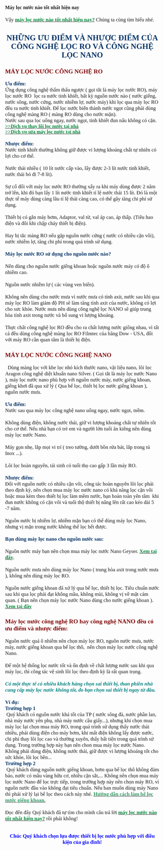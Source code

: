 <div style="text-align: left;"><span style="font-size: medium;"><strong><span style="font-family: Tahoma;">M&aacute;y lọc nước n&agrave;o tốt nhất hiện nay</span></strong></span><span style="font-size: larger;"><span style="font-family: Tahoma;"><br />
<br />
Vậy </span></span><a href="http://locnuoctanan.vn/tu-van/news/345/may-loc-nuoc-nao-tot-nhat-hien-nay.html"><span style="color: rgb(0, 134, 56);"><strong><span style="font-size: larger;"><span style="font-family: Tahoma;">m&aacute;y lọc nước n&agrave;o tốt nhất hiện nay?</span></span></strong></span></a><span style="font-size: larger;"><span style="font-family: Tahoma;"> Ch&uacute;ng ta c&ugrave;ng t&igrave;m hiểu nh&eacute;. <br />
</span></span></div>
<div style="text-align: center;"><span style="font-size: larger;"><span style="font-family: Tahoma;"><span style="color: rgb(0, 51, 102);"><strong>
<h2>NHỮNG ƯU ĐIỂM V&Agrave; NHƯỢC ĐIỂM CỦA C&Ocirc;NG NGHỆ LỌC RO V&Agrave; C&Ocirc;NG NGHỆ LỌC NANO</h2>
</strong></span></span></span></div>
<span style="font-size: larger;"><span style="font-family: Tahoma;"> </span></span><span style="font-size: larger;"><span style="font-family: Tahoma;"><span style="color: rgb(128, 0, 0);"><strong>
<h3>M&Aacute;Y LỌC NƯỚC C&Ocirc;NG NGHỆ RO</h3>
</strong></span></span></span><span style="font-size: larger;"><span style="font-family: Tahoma;"> <span style="color: rgb(0, 51, 102);"><strong>Ưu điểm:</strong></span><br />
Ứng dụng c&ocirc;ng nghệ thẩm thấu ngược ( gọi tắt l&agrave; m&aacute;y lọc nước RO), m&aacute;y lọc nước RO &nbsp;lọc ra nước tinh khiết, bất kỳ nguồn nước n&agrave;o ( nước giếng, nước s&ocirc;ng, nước cứng, nước nhiễm lợ, nước m&aacute;y) khi lọc qua m&aacute;y lọc RO đều ra nước tinh khiết. Để lọc nước biển th&agrave;nh nước ngọt cũng phải d&ugrave;ng c&ocirc;ng nghệ m&agrave;ng RO ( m&agrave;ng RO d&ugrave;ng cho nước mặn).<br />
Nước sau qua lọc uống ngay, nước ngọt, tinh khiết đun nấu kh&ocirc;ng c&oacute; cặn.<br />
</span></span><a href="http://locnuoctanan.vn/tu-van/news/349/thay-loi-loc-nuoc.html"><span style="color: rgb(0, 134, 56);"><strong><span style="font-size: medium;"><span style="font-family: Tahoma;">&gt;&gt;Dịch vụ thay l&otilde;i lọc nước tại nh&agrave;</span></span></strong></span></a><br />
<a href="http://locnuoctanan.vn/tu-van/news/348/sua-may-loc-nuoc.html"><span style="color: rgb(0, 134, 56);"><strong><span style="font-size: medium;"><span style="font-family: Tahoma;">&gt;&gt;Dịch vụ sửa m&aacute;y lọc nước tại nh&agrave;</span></span></strong></span></a><span style="font-family: Tahoma; font-size: 14.4px;"><br />
</span><span style="font-size: larger;"><span style="font-family: Tahoma;"><br />
<strong><span style="color: rgb(0, 51, 102);">Nhược điểm:</span></strong>&nbsp;<br />
Nước tinh khiết thường kh&ocirc;ng giữ được vi lượng kho&aacute;ng chất tự nhi&ecirc;n c&oacute; lợi cho cơ thể.<br />
<br />
Nước thải nhiều ( 10 l&iacute;t nước cấp v&agrave;o, lấy được 2-3 l&iacute;t nước tinh khiết, nước thải bỏ đi 7-8 l&iacute;t).<br />
<br />
Sự cố đối với m&aacute;y lọc nước RO thường xẩy ra khi m&aacute;y d&ugrave;ng được 2 năm trở l&ecirc;n, khi đ&oacute; bạn lấy 1 l&iacute;t nước tinh khiết tỉ lệ nước thải 15 l&iacute;t. Đ&oacute; l&agrave; một thực tế m&aacute;y d&ugrave;ng c&agrave;ng l&acirc;u tỉ lệ thải c&agrave;ng cao, c&oacute; thể g&acirc;y tăng chi ph&iacute; sử dụng.<br />
<br />
Thiết bị c&oacute; gắn m&aacute;y bơm, Adaptor, val từ, val &aacute;p cao, &aacute;p thấp. (Ti&ecirc;u hao điện v&agrave; đ&ocirc;i khi chập ch&aacute;y thiết bị điện).<br />
<br />
Hay bị tắc m&agrave;ng RO nếu gặp nguồn nước cứng ( nước c&oacute; nhiều cặn v&ocirc;i), nước nhiễm lợ, tăng chi ph&iacute; trong qu&aacute; tr&igrave;nh sử dụng.<br />
<br />
<span style="color: rgb(0, 51, 102);"><strong>M&aacute;y lọc nước RO sử dụng cho nguồn nước n&agrave;o?</strong></span><br />
<br />
N&ecirc;n d&ugrave;ng cho nguồn nước giếng khoan hoặc nguồn nước m&aacute;y c&oacute; độ &ocirc; nhiễm cao.<br />
<br />
Nguồn nước nhiễm lợ ( c&aacute;c v&ugrave;ng ven biển).<br />
<br />
Kh&ocirc;ng n&ecirc;n d&ugrave;ng cho nước mưa v&igrave; nước mưa c&oacute; t&iacute;nh axit, nước sau khi qua m&aacute;y lọc RO l&agrave;m giảm độ PH sẽ l&agrave;m tăng t&iacute;nh axit của nước, kh&ocirc;ng c&oacute; lợi cho sưc khỏe. Nước mưa n&ecirc;n d&ugrave;ng c&ocirc;ng nghệ lọc NANO sẽ gi&uacute;p trung h&ograve;a t&iacute;nh axit trong nước v&agrave; bổ sung vi lượng kho&aacute;ng.<br />
<br />
Thực chất c&ocirc;ng nghệ lọc RO đều cho ra chất lượng nước giống nhau, v&igrave; tất cả đều d&ugrave;ng c&ocirc;ng nghệ m&agrave;ng lọc RO Filmtec của h&atilde;ng Dow - USA, đối với m&aacute;y RO cần quan t&acirc;m l&agrave; thiết bị điện.<br />
</span></span><span style="font-size: larger;"><span style="font-family: Tahoma;"><span style="color: rgb(128, 0, 0);"><strong>
<h3>M&Aacute;Y LỌC NƯỚC C&Ocirc;NG NGHỆ NANO</h3>
</strong></span></span></span><span style="font-size: larger;"><span style="font-family: Tahoma;"> &nbsp; D&ugrave;ng m&agrave;ng lọc với khe lọc nhỏ k&iacute;ch thước nano, vật liệu nano, l&otilde;i lọc Aragon c&ocirc;ng nghệ diệt khuẩn nano Silver. ( Gọi tắt l&agrave; m&aacute;y lọc nước Nano ), m&aacute;y lọc nước nano ph&ugrave; hợp với nguồn nước m&aacute;y, nước giếng khoan, giếng khơi đ&atilde; qua xử l&yacute; ( Qua bể lọc, thiết bị lọc nước giếng khoan ), nguồn nước mưa.<br />
<br />
<span style="color: rgb(0, 51, 102);"><strong>Ưu điểm:</strong></span><br />
Nước sau qua m&aacute;y lọc c&ocirc;ng nghệ nano uống ngay, nước ngọt, mềm.<br />
<br />
Kh&ocirc;ng d&ugrave;ng điện, kh&ocirc;ng nước thải, giữ vi lượng kho&aacute;ng chất tự nhi&ecirc;n tốt cho cơ thể. Nếu nh&agrave; bạn c&oacute; trẻ em v&agrave; người lớn tuổi ăn ki&ecirc;ng n&ecirc;n d&ugrave;ng m&aacute;y lọc nước Nano.<br />
<br />
M&aacute;y gọn nhẹ, lắp mọi vi tr&iacute; ( treo tường, dưới bồn rửa b&aacute;t, lắp trong tủ Inox ...).<br />
<br />
L&otilde;i lọc ho&agrave;n nguy&ecirc;n, t&aacute;i sinh c&oacute; tuổi thọ cao gấp 3 lần m&aacute;y RO.<br />
<br />
<span style="color: rgb(0, 51, 102);"><strong>Nhược điểm:</strong></span><br />
Đối với nguồn nước c&oacute; nhiều cặn v&ocirc;i, c&ocirc;ng t&aacute;c ho&agrave;n nguy&ecirc;n l&otilde;i lọc phải theo định kỳ, n&ecirc;n chọn mua m&aacute;y lọc nước nano c&oacute; khả năng lọc cặn v&ocirc;i hoặc mua k&egrave;m theo thiết bị lọc l&agrave;m mềm nước, bạn ho&agrave;n to&agrave;n y&ecirc;n t&acirc;m &nbsp;khi đun nước kh&ocirc;ng c&oacute; cặn v&ocirc;i v&agrave; tuổi thộ thiết bị n&acirc;ng l&ecirc;n rất cao k&eacute;o d&agrave;i 5 -7 năm.<br />
<br />
Nguồn nước bị nhiễm lợ, nhiễm mặn bạn c&oacute; thể d&ugrave;ng m&aacute;y lọc Nano, nhưng vị mặn trong nước kh&ocirc;ng thể lọc hết được.<br />
<br />
<span style="color: rgb(0, 51, 102);"><strong>Bạn d&ugrave;ng m&aacute;y lọc nano cho nguồn nước sau:</strong></span><br />
<br />
Nguồn nước m&aacute;y bạn n&ecirc;n chọn mua m&aacute;y lọc nước Nano Geyser. </span></span><a href="http://locnuoctanan.vn/san-pham/product/94/May-loc-nuoc-NANO-GEYSER-MODEL-NEW-Nhap-khau-LB-Nga-Loc-nuoc-may.html"><span style="color: rgb(0, 134, 56);"><strong><span style="font-size: larger;"><span style="font-family: Tahoma;">Xem tại đ&acirc;y</span></span></strong></span></a><span style="font-size: larger;"><span style="font-family: Tahoma;">.<br />
<br />
Nguồn nước mưa n&ecirc;n d&ugrave;ng m&aacute;y lọc Nano ( trung h&ograve;a axit trong nước mưa ), kh&ocirc;ng n&ecirc;n d&ugrave;ng m&aacute;y lọc RO.<br />
<br />
Nguồn nước giếng khoan đ&atilde; xử l&yacute; qua bể lọc, thiết bị lọc. Ti&ecirc;u chuẩn nước sau khi qua lọc phải đạt kh&ocirc;ng mầu, kh&ocirc;ng m&ugrave;i, kh&ocirc;ng vị về mặt cảm quan. ( Bạn n&ecirc;n chọn m&aacute;y lọc nước Nano d&ugrave;ng cho nước giếng khoan ). </span></span><a href="http://locnuoctanan.vn/san-pham/product/122/May-loc-nuoc-NANO-GEYSER-MODEL-NEW-Nhap-khau-LB-Nga-Loc-nuoc-gieng.html"><span style="color: rgb(0, 134, 56);"><strong><span style="font-size: larger;"><span style="font-family: Tahoma;">Xem tại đ&acirc;y</span></span></strong></span></a><span style="font-size: larger;"><span style="font-family: Tahoma;"><br />
<span style="color: rgb(128, 0, 0);"><strong>
<h3>M&aacute;y lọc nước c&ocirc;ng nghệ RO hay c&ocirc;ng nghệ NANO đều c&oacute; ưu điểm v&agrave; nhược điểm:</h3>
</strong></span>Nguồn nước qu&aacute; &ocirc; nhiễm n&ecirc;n chọn m&aacute;y lọc RO, nguồn nước mưa, nước m&aacute;y, nước giếng khoan qua bể lọc th&ocirc;, &nbsp;n&ecirc;n chọn m&aacute;y lọc nước c&ocirc;ng nghệ Nano.<br />
<br />
Để một hệ thống lọc nước tốt v&agrave; ổn định về chất lượng nước sau khi qua m&aacute;y lọc, th&igrave; c&ocirc;ng t&aacute;c vệ sinh l&otilde;i lọc theo định kỳ l&agrave; rất quan trọng.<br />
<br />
<span style="color: rgb(0, 128, 128);"><em><strong>C&oacute; một thực tế c&oacute; nhiều kh&aacute;ch h&agrave;ng chọn sai thiết bị, than phiền nh&agrave; cung cấp m&aacute;y lọc nước kh&ocirc;ng tốt, do bạn chọn sai thiết bị ngay từ đầu.</strong></em></span><br />
<br />
<span style="color: rgb(0, 51, 102);"><strong>V&iacute; dụ:<br />
Trường hợp 1</strong></span><br />
&nbsp;Qu&yacute; kh&aacute;ch c&oacute; nguồn nước kh&aacute; tốt của TP ( nước s&ocirc;ng đ&agrave;, nước phần lan, nh&agrave; m&aacute;y nước y&ecirc;n phụ, nh&agrave; m&aacute;y nước cầu giấy...), nhưng khi chọn mua m&aacute;y lọc lại chọn mua m&aacute;y RO, trong qu&aacute; tr&igrave;nh sử dụng thấy nước thải nhiều, phải d&ugrave;ng điện cho m&aacute;y bơm, khi mất điện kh&ocirc;ng lấy được nước, chi ph&iacute; thay l&otilde;i lọc cao v&agrave; thường xuy&ecirc;n, thấy bất tiện trong qu&aacute; tr&igrave;nh sử dụng. Trong trường hợp n&agrave;y bạn n&ecirc;n chon mua m&aacute;y lọc nước Nano. Kh&ocirc;ng phải d&ugrave;ng điện, kh&ocirc;ng nước thải, giữ được vi lượng kho&aacute;ng tốt cho sức khỏe, l&otilde;i lọc bền...<br />
<span style="color: rgb(0, 51, 102);"><strong>Trường hợp 2</strong></span><br />
&nbsp;Qu&yacute; kh&aacute;ch d&ugrave;ng nguồn nước giếng khoan, bơm qua bể lọc th&ocirc; kh&ocirc;ng đảm bảo, nước c&oacute; mầu v&agrave;ng hữu cơ, nhiều cặn sắt,... Kh&ocirc;ng n&ecirc;n chọn mua m&aacute;y lọc nước Nano để lọc trực tiếp, trong trường hợp n&agrave;y n&ecirc;n chọn m&aacute;y RO, v&igrave; nguồn nước đầu v&agrave;o kh&ocirc;ng đạt ti&ecirc;u chuẩn. Nếu ban muốn d&ugrave;ng m&aacute;y Nano th&igrave; phải xử l&yacute; lại bể lọc theo c&aacute;ch n&agrave;y nh&eacute;. </span></span><a href="http://locnuoctanan.vn/tu-van/news/340/huong-dan-cach-lam-be-loc-nuoc-gieng-khoan.html"><span style="color: rgb(51, 153, 102);"><strong><span style="font-size: larger;"><span style="font-family: Tahoma;">Hướng dẫn c&aacute;ch l&agrave;m bể lọc nước giếng khoan.</span></span></strong></span></a><span style="font-size: larger;"><span style="font-family: Tahoma;"><br />
<br />
Đọc đến đ&acirc;y Qu&yacute; kh&aacute;ch đ&atilde; tự t&igrave;m cho m&igrave;nh c&acirc;u trả lời </span></span><a href="http://locnuoctanan.vn/"><span style="color: rgb(0, 134, 56);"><strong><span style="font-size: larger;"><span style="font-family: Tahoma;">m&aacute;y lọc nước n&agrave;o tốt nhất hiện nay?</span></span></strong></span></a><span style="font-size: larger;"><span style="font-family: Tahoma;"> rồi phải kh&ocirc;ng!<br />
</span></span>
<div>&nbsp;</div>
<div><span style="font-size: larger;"><span style="font-family: Tahoma;"><br />
</span></span></div>
<div style="text-align: center;"><span style="color: rgb(0, 0, 255);"><strong><span style="font-size: larger;"><span style="font-family: Tahoma;">Ch&uacute;c Qu&yacute; kh&aacute;ch chọn lựa được thiết bị lọc nước ph&ugrave; hợp với điều kiện của gia đ&igrave;nh!</span></span></strong></span></div>
